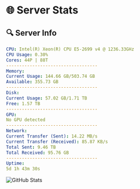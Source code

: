 # 🌐 Server Stats
## 🔍 Server Info
```yaml
CPU: Intel(R) Xeon(R) CPU E5-2699 v4 @ 1236.33GHz
CPU Usage: 0.30%
Cores: 44P | 88T
-----------------------------------
Memory:
Current Usage: 144.66 GB/503.74 GB
Available: 355.73 GB
-----------------------------------
Disk:
Current Usage: 57.02 GB/1.71 TB
Free: 1.57 TB
-----------------------------------
GPU:
No GPU detected
-----------------------------------
Network:
Current Transfer (Sent): 14.22 MB/s
Current Transfer (Received): 85.87 KB/s
Total Sent: 9.46 TB
Total Received: 95.76 GB
-----------------------------------
Uptime:
5d 1h 43m 30s
```
![GitHub Stats](https://img.shields.io/badge/Updated-2025-03-12_23:06:19-blue)